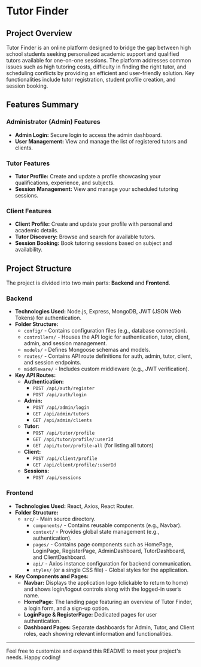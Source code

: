 # Tutor Finder

## Project Overview

Tutor Finder is an online platform designed to bridge the gap between high school students seeking personalized academic support and qualified tutors available for one-on-one sessions. The platform addresses common issues such as high tutoring costs, difficulty in finding the right tutor, and scheduling conflicts by providing an efficient and user-friendly solution. Key functionalities include tutor registration, student profile creation, and session booking.

## Features Summary

### Administrator (Admin) Features
- **Admin Login:** Secure login to access the admin dashboard.
- **User Management:** View and manage the list of registered tutors and clients.

### Tutor Features
- **Tutor Profile:** Create and update a profile showcasing your qualifications, experience, and subjects.
- **Session Management:** View and manage your scheduled tutoring sessions.

### Client Features
- **Client Profile:** Create and update your profile with personal and academic details.
- **Tutor Discovery:** Browse and search for available tutors.
- **Session Booking:** Book tutoring sessions based on subject and availability.

## Project Structure

The project is divided into two main parts: **Backend** and **Frontend**.

### Backend
- **Technologies Used:** Node.js, Express, MongoDB, JWT (JSON Web Tokens) for authentication.
- **Folder Structure:**
  - `config/` - Contains configuration files (e.g., database connection).
  - `controllers/` - Houses the API logic for authentication, tutor, client, admin, and session management.
  - `models/` - Defines Mongoose schemas and models.
  - `routes/` - Contains API route definitions for auth, admin, tutor, client, and session endpoints.
  - `middleware/` - Includes custom middleware (e.g., JWT verification).
- **Key API Routes:**
  - **Authentication:**  
    - `POST /api/auth/register`  
    - `POST /api/auth/login`
  - **Admin:**  
    - `POST /api/admin/login`  
    - `GET /api/admin/tutors`  
    - `GET /api/admin/clients`
  - **Tutor:**  
    - `POST /api/tutor/profile`  
    - `GET /api/tutor/profile/:userId`  
    - `GET /api/tutor/profile-all` (for listing all tutors)
  - **Client:**  
    - `POST /api/client/profile`  
    - `GET /api/client/profile/:userId`
  - **Sessions:**  
    - `POST /api/sessions`

### Frontend
- **Technologies Used:** React, Axios, React Router.
- **Folder Structure:**
  - `src/` - Main source directory.
    - `components/` - Contains reusable components (e.g., Navbar).
    - `context/` - Provides global state management (e.g., authentication).
    - `pages/` - Contains page components such as HomePage, LoginPage, RegisterPage, AdminDashboard, TutorDashboard, and ClientDashboard.
    - `api/` - Axios instance configuration for backend communication.
    - `styles/` (or a single CSS file) - Global styles for the application.
- **Key Components and Pages:**
  - **Navbar:** Displays the application logo (clickable to return to home) and shows login/logout controls along with the logged-in user’s name.
  - **HomePage:** The landing page featuring an overview of Tutor Finder, a login form, and a sign-up option.
  - **LoginPage & RegisterPage:** Dedicated pages for user authentication.
  - **Dashboard Pages:** Separate dashboards for Admin, Tutor, and Client roles, each showing relevant information and functionalities.

---

Feel free to customize and expand this README to meet your project's needs. Happy coding!
